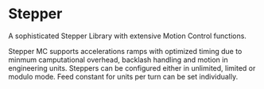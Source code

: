 # Stepper
A sophisticated Stepper Library with extensive Motion Control functions.

Stepper MC supports accelerations ramps with optimized timing due to minmum camputational overhead, backlash handling and motion in engineering units.
Steppers can be configured either in unlimited, limited or modulo mode. Feed constant for units per turn can be set individually.

